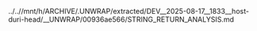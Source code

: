 ../..//mnt/h/ARCHIVE/.UNWRAP/extracted/DEV__2025-08-17__1833__host-duri-head/__UNWRAP/00936ae566/STRING_RETURN_ANALYSIS.md